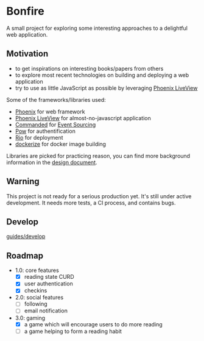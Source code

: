 # Bonfire

A small project for exploring some interesting approaches to a delightful web application.

## Motivation

* to get inspirations on interesting books/papers from others
* to explore most recent technologies on building and deploying a web application
* try to use as little JavaScript as possible by leveraging [Phoenix LiveView]

Some of the frameworks/libraries used:

* [Phoenix] for web framework
* [Phoenix LiveView] for almost-no-javascript application
* [Commanded] for [Event Sourcing]
* [Pow] for authentification
* [Rio] for deployment
* [dockerize] for docker image building

Libraries are picked for practicing reason, you can find more background information in the [design document](https://github.com/qhwa/bonfire/blob/master/design/design.md). 

## Warning

This project is not ready for a serious production yet. It's still under active development. It needs more tests, a CI process, and contains bugs.

## Develop

[guides/develop](guides/develop.md)


## Roadmap

* 1.0: core features
  * [x] reading state CURD
  * [x] user authentication
  * [x] checkins
* 2.0: social features
  * [ ] following
  * [ ] email notification
* 3.0: gaming
  * [x] a game which will encourage users to do more reading
  * [ ] a game helping to form a reading habit

[Phoenix]: http://www.phoenixframework.org/
[Phoenix LiveView]: https://hexdocs.pm/phoenix_live_view/Phoenix.LiveView.html
[Commanded]: https://github.com/commanded/commanded
[Event Sourcing]: https://martinfowler.com/eaaDev/EventSourcing.html
[Rio]: https://rio.io
[Pow]: https://powauth.com/
[credo]: https://github.com/rrrene/credo/
[dialyxir]: https://github.com/jeremyjh/dialyxir
[dockerize]: https://github.com/qhwa/dockerize
